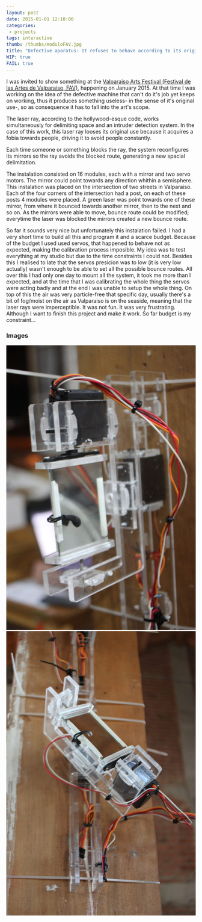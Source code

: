 ```yaml
---
layout: post
date: 2015-01-01 12:10:00
categories:
 - projects
tags: interactive
thumb: /thumbs/moduloFAV.jpg
title: "Defective aparatus: It refuses to behave according to its original rules and insists on avoiding people. part 1"
WIP: true
FAIL: true
---
```


I was invited to show something at the [Valparaiso Arts Festival (Festival de las Artes de Valparaiso, FAV)](http://festivalartesvalpo.cl/actividades/aparato-defectuoso/), happening on January 2015. 
At that time I was working on the idea of the defective machine that can't do it's job yet keeps on working, thus it produces something useless- in the sense of it's original use-, so as consequence it has to fall into the art's scope.

The laser ray, according to the hollywood-esque code, works simultaneously for delimiting space and an intruder detection system. In the case of this work, this laser ray looses its original use because it acquires a fobia towards people, driving it to avoid people constantly.

Each time someone or something blocks the ray, the system reconfigures its mirrors so the ray avoids the blocked route, generating a new spacial delimitation.

The instalation consisted on 16 modules, each with a mirror and two servo motors. The mirror could point towards any direction whithin a semisphere.
This instalation was placed on the intersection of two streets in Valparaiso. Each of the four corners of the intersection had a post, on each of these posts 4 modules were placed. A green laser was point towards one of these mirror, from where it bounced towards another mirror, then to the next and so on. As the mirrors were able to move, bounce route could be modified; everytime the laser was blocked the mirrors created a new bounce route.

So far it sounds very nice but unfortunately this instalation failed. I had a very short time to build all this and program it and a scarce budget.
Because of the budget I used used servos, that happened to behave not as expected, making the calibration process imposible. My idea was to test everything at my studio but due to the time constraints I could not. Besides this I realised to late that the servos presicion was to low (it is very low actually) wasn't enough to be able to set all the possible bounce routes. All over this I had only one day to mount all the system, it took me more than I expected, and at the time that I was calibrating the whole thing the servos were acting badly and at the end I was unable to setup the whole thing. On top of this the air was very particle-free that specific day, usually there's a bit of fog/moist on the air as Valparaiso is on the seaside, meaning that the laser rays were imperceptible.
It was not fun. It was very frustrating. Although I want to finish this project and make it work. So far budget is my constraint...

### Images
![image](/img/modulo1.jpg)
![image](/img/modulo2.jpg)